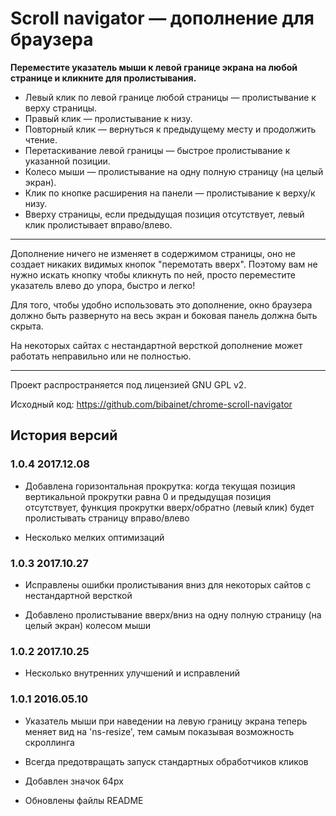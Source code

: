 Scroll navigator — дополнение для браузера
==========================================

**Переместите указатель мыши к левой границе экрана на любой странице и кликните для пролистывания.**

* Левый клик по левой границе любой страницы — пролистывание к верху страницы.
* Правый клик — пролистывание к низу.
* Повторный клик — вернуться к предыдущему месту и продолжить чтение.
* Перетаскивание левой границы — быстрое пролистывание к указанной позиции.
* Колесо мыши — пролистывание на одну полную страницу (на целый экран).
* Клик по кнопке расширения на панели — пролистывание к верху/к низу.
* Вверху страницы, если предыдущая позиция отсутствует, левый клик пролистывает вправо/влево.

----

Дополнение ничего не изменяет в содержимом страницы, оно не создает никаких видимых кнопок "перемотать вверх".
Поэтому вам не нужно искать кнопку чтобы кликнуть по ней, просто переместите указатель влево до упора, быстро и легко!

Для того, чтобы удобно использовать это дополнение, окно браузера должно быть развернуто на весь экран и боковая панель должна быть скрыта.

На некоторых сайтах с нестандартной версткой дополнение может работать неправильно или не полностью.

----

Проект распространяется под лицензией GNU GPL v2.

Исходный код: <https://github.com/bibainet/chrome-scroll-navigator>


История версий
--------------

### 1.0.4 2017.12.08

+ Добавлена горизонтальная прокрутка: когда текущая позиция вертикальной прокрутки равна 0 и предыдущая позиция отсутствует, функция прокрутки вверх/обратно (левый клик) будет пролистывать страницу вправо/влево
* Несколько мелких оптимизаций

### 1.0.3 2017.10.27

* Исправлены ошибки пролистывания вниз для некоторых сайтов с нестандартной версткой
+ Добавлено пролистывание вверх/вниз на одну полную страницу (на целый экран) колесом мыши

### 1.0.2 2017.10.25

* Несколько внутренних улучшений и исправлений

### 1.0.1 2016.05.10

+ Указатель мыши при наведении на левую границу экрана теперь меняет вид на 'ns-resize', тем самым показывая возможность скроллинга
* Всегда предотвращать запуск стандартных обработчиков кликов
+ Добавлен значок 64px
* Обновлены файлы README

